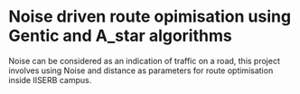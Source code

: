 # Noise driven route opimisation using Gentic and A_star algorithms
Noise can be considered as an indication of traffic on a road, this project involves using Noise and distance as parameters for route optimisation inside IISERB campus.
